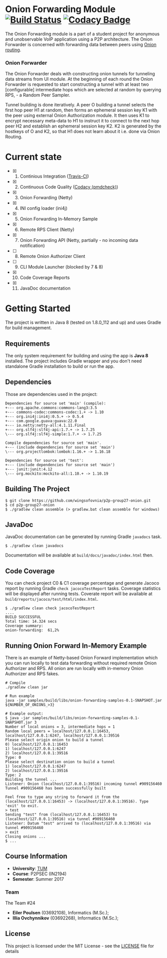 # Onion Forwarding Module [![Build Status](https://travis-ci.org/wingsofovnia/p2p-group27-onion.svg?branch=master)](https://travis-ci.org/wingsofovnia/p2p-group27-onion) [![Codacy Badge](https://api.codacy.com/project/badge/Grade/2c08bf6f03634851a5922c88fcd9e3a9)](https://www.codacy.com/app/wingsofovnia/p2p-group27-onion?utm_source=github.com&amp;utm_medium=referral&amp;utm_content=wingsofovnia/p2p-group27-onion&amp;utm_campaign=Badge_Grade)

The Onion Forwarding module is a part of a student project for anonymous and unobservable VoIP application using a P2P architecture. The Onion Forwarder is concerned with forwarding data between peers using [Onion routing](https://en.wikipedia.org/wiki/Onion_routing).

### Onion Forwarder
The Onion Forwarder deals with constructing onion tunnels for tunneling data streams from UI module. At the beginning of each round the Onion Forwarder is requested to start constructing a tunnel with at least two [configurable] intermediate hops which are selected at random by querying RPS, - a Random Peer Sampler.

Tunnel building is done iteratively. A peer O building a tunnel selects the first hop peer H1 at random, then forms an ephemeral session key K1 with the peer using external Onion Authorization module. It then uses K1 to encrypt necessary meta-data to H1 to instruct it to connect to the next hop peer H2 and establish an ephemeral session key K2. K2 is generated by the hostkeys of O and K2, so that H1 does not learn about it i.e. done via Onion Routing.

# Current state
- [x] 1. Continious Integration ([Travis-CI](https://travis-ci.org/wingsofovnia/p2p-group27-onion/))
- [x] 2. Continuous Code Quality ([Codacy (pmdcheck)](https://www.codacy.com/app/wingsofovnia/p2p-group27-onion/dashboard))
- [x] 3. Onion Forwarding (Netty)
- [x] 4. INI config loader (ini4j)
- [x] 5. Onion Forwarding In-Memory Sample
- [x] 6. Remote RPS Client (Netty)
- [x] 7. Onion Forwarding API (Netty, partially - no incoming data notification)
- [ ] 8. Remote Onion Authorizer Client
- [ ] 9. CLI Module Launcher (blocked by 7 & 8)
- [x] 10. Code Coverage Reports
- [x] 11. JavaDoc documentation

# Getting Started
The project is written in Java 8 (tested on 1.8.0_112 and up) and uses Gradle for build management.

## Requirements
The only system requirement for building and using the app is **Java 8** installed. The project includes Gradle wrapper and you don't need standalone Gradle installation to build or run the app.

## Dependencies
Those are dependencies used in the project:
```
Dependencies for source set 'main' (compile):
+--- org.apache.commons:commons-lang3:3.5
+--- commons-codec:commons-codec:1.+ -> 1.10
+--- org.ini4j:ini4j:0.5.+ -> 0.5.4
+--- com.google.guava:guava:22.0
+--- io.netty:netty-all:4.1.11.Final
+--- org.slf4j:slf4j-api:1.7.+ -> 1.7.25
\--- org.slf4j:slf4j-simple:1.7.+ -> 1.7.25

Compile dependencies for source set 'main'.
+--- (include dependencies for source set 'main')
\--- org.projectlombok:lombok:1.16.+ -> 1.16.18

Dependencies for source set 'test':
+--- (include dependencies for source set 'main')
+--- junit:junit:4.12
\--- org.mockito:mockito-all:1.10.+ -> 1.10.19
```

## Building The Project
```
$ git clone https://github.com/wingsofovnia/p2p-group27-onion.git
$ cd p2p-group27-onion
$ ./gradlew clean assemble (> gradlew.bat clean assemble for windows)
```

## JavaDoc
JavaDoc documentation can be generated by running Gradle `javadocs` task.
```
$ ./gradlew clean javadocs
```
Documentation will be available at `build/docs/javadoc/index.html` then.

## Code Coverage
You can check project C0 & C1 coverage percentage and generate Jacoco report by running Gradle `check jacocoTestReport` tasks. Coverage statistics will be displayed after running tests. Coverate report will be available at `build/reports/jacoco/test/html/index.html`.
```
$ ./gradlew clean check jacocoTestReport
....
BUILD SUCCESSFUL
Total time: 14.324 secs
Coverage summary:
onion-forwarding:  61,2%
```

## Running Onion Forward In-Memory Example
There is an example of Netty-based Onion Forward implementation which you can run locally to test data forwarding without required remote Onion Authorizer and RPS. All onion are run locally with in-memory Onion Authorizer and RPS fakes.
```
# Compile
./gradlew clean jar

# Run example
java -jar samples/build/libs/onion-forwarding-samples-0.1-SNAPSHOT.jar ${NUMBER_OF_ONIONS_>3}

# Example output:
$ java -jar samples/build/libs/onion-forwarding-samples-0.1-SNAPSHOT.jar 3
Number of local onions = 3, intermediate hops = 1
Random local peers = localhost/127.0.0.1:16453, localhost/127.0.0.1:6247, localhost/127.0.0.1:39516
Please select origin onion to build a tunnel
0) localhost/127.0.0.1:16453
1) localhost/127.0.0.1:6247
2) localhost/127.0.0.1:39516
Type: 0
Please select destination onion to build a tunnel
1) localhost/127.0.0.1:6247
2) localhost/127.0.0.1:39516
Type: 2
Building the tunnel ...
Listener: Onion (localhost/127.0.0.1:39516) incoming tunnel #909156460
Tunnel #909156460 has been successfully built

Feel free to type any string to forward it from the (localhost/127.0.0.1:16453) -> (localhost/127.0.0.1:39516). Type 'exit' to exit.
> test
Sending "test" from (localhost/127.0.0.1:16453) to (localhost/127.0.0.1:39516) via tunnel #909156460
Listener: Datum "test" arrived to (localhost/127.0.0.1:39516) via tunnel #909156460
> exit
Closing onions ...
$ ...
```

## Course Information
- **University**: [TUM](https://tum.de)
- **Course**: P2PSEC (IN2194)
- **Semester**: Summer 2017

### Team

The Team \#24
 - **Eiler Poulsen** (03692108), Informatics (M.Sc.);
 - **Illia Ovchynnikov** (03692268), Informatics (M.Sc.);

## License

This project is licensed under the MIT License - see the [LICENSE](LICENSE) file for details
